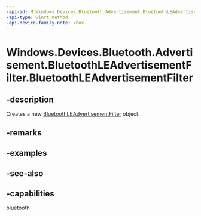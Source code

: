 ```yaml
---
-api-id: M:Windows.Devices.Bluetooth.Advertisement.BluetoothLEAdvertisementFilter.#ctor
-api-type: winrt method
-api-device-family-note: xbox
---
```


<!-- Method syntax
public BluetoothLEAdvertisementFilter()
-->

# Windows.Devices.Bluetooth.Advertisement.BluetoothLEAdvertisementFilter.BluetoothLEAdvertisementFilter

## -description
Creates a new [BluetoothLEAdvertisementFilter](bluetoothleadvertisementfilter.md) object.

## -remarks

## -examples

## -see-also

## -capabilities
bluetooth
